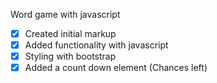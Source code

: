 
Word game with javascript
- [x] Created initial markup
- [x] Added functionality with javascript
- [x] Styling with bootstrap 
- [x] Added a count down element (Chances left)
